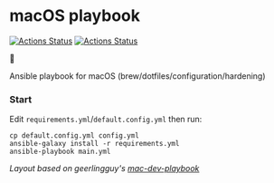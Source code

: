 # macOS playbook
[![Actions Status](https://github.com/charlesrocket/macos-playbook/workflows/playbook%20tests/badge.svg)](https://github.com/charlesrocket/macos-playbook/actions) [![Actions Status](https://github.com/charlesrocket/macos-playbook/workflows/Ansible%20Lint/badge.svg)](https://github.com/charlesrocket/macos-playbook/actions)

🚧

Ansible playbook for macOS (brew/dotfiles/configuration/hardening)

### Start

Edit `requirements.yml`/`default.config.yml` then run:

```
cp default.config.yml config.yml
ansible-galaxy install -r requirements.yml
ansible-playbook main.yml
```

*Layout based on geerlingguy's [mac-dev-playbook](https://github.com/geerlingguy/mac-dev-playbook)*